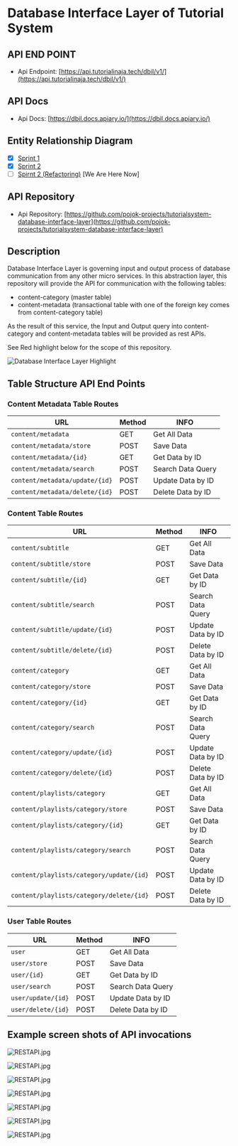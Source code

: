 # Database Interface Layer of Tutorial System

## API END POINT

- Api Endpoint: [https://api.tutorialinaja.tech/dbil/v1/](https://api.tutorialinaja.tech/dbil/v1/)

## API Docs

- Api Docs: [https://dbil.docs.apiary.io/](https://dbil.docs.apiary.io/)

## Entity Relationship Diagram

- [x] [Sprint 1](https://dbdiagram.io/d/5d28c8f8ced98361d6dc9bab)
- [x] [Sprint 2](https://dbdiagram.io/d/5d2edb4fced98361d6dcbc9f)
- [ ] [Spirnt 2 (Refactoring)](https://dbdiagram.io/d/5d60b65bced98361d6dddf7b) [We Are Here Now]

## API Repository

- Api Repository: [https://github.com/pojok-projects/tutorialsystem-database-interface-layer](https://github.com/pojok-projects/tutorialsystem-database-interface-layer)

## Description

Database Interface Layer is governing input and output process of database communication from any other micro services. In this abstraction layer, this repository will provide the API for communication with the following tables:

- content-category (master table)
- content-metadata (transactional table with one of the foreign key comes from content-category table)

As the result of this service, the Input and Output query into content-category and content-metadata tables will be provided as rest APIs.

See Red highlight below for the scope of this repository.

![Database Interface Layer Highlight](https://raw.githubusercontent.com/pojok-projects/tutorialsystem-database-interface-layer/master/images/Content_Manager_highlight.png)

## Table Structure API End Points

### Content Metadata Table Routes

| URL                            | Method | INFO              |
| ------------------------------ | ------ | ----------------- |
| `content/metadata`             | GET    | Get All Data      |
| `content/metadata/store`       | POST   | Save Data         |
| `content/metadata/{id}`        | GET    | Get Data by ID    |
| `content/metadata/search`      | POST   | Search Data Query |
| `content/metadata/update/{id}` | POST   | Update Data by ID |
| `content/metadata/delete/{id}` | POST   | Delete Data by ID |

### Content Table Routes

| URL                                      | Method | INFO              |
| ---------------------------------------- | ------ | ----------------- |
| `content/subtitle`                       | GET    | Get All Data      |
| `content/subtitle/store`                 | POST   | Save Data         |
| `content/subtitle/{id}`                  | GET    | Get Data by ID    |
| `content/subtitle/search`                | POST   | Search Data Query |
| `content/subtitle/update/{id}`           | POST   | Update Data by ID |
| `content/subtitle/delete/{id}`           | POST   | Delete Data by ID |
| `content/category`                       | GET    | Get All Data      |
| `content/category/store`                 | POST   | Save Data         |
| `content/category/{id}`                  | GET    | Get Data by ID    |
| `content/category/search`                | POST   | Search Data Query |
| `content/category/update/{id}`           | POST   | Update Data by ID |
| `content/category/delete/{id}`           | POST   | Delete Data by ID |
| `content/playlists/category`             | GET    | Get All Data      |
| `content/playlists/category/store`       | POST   | Save Data         |
| `content/playlists/category/{id}`        | GET    | Get Data by ID    |
| `content/playlists/category/search`      | POST   | Search Data Query |
| `content/playlists/category/update/{id}` | POST   | Update Data by ID |
| `content/playlists/category/delete/{id}` | POST   | Delete Data by ID |

### User Table Routes

| URL                | Method | INFO              |
| ------------------ | ------ | ----------------- |
| `user`             | GET    | Get All Data      |
| `user/store`       | POST   | Save Data         |
| `user/{id}`        | GET    | Get Data by ID    |
| `user/search`      | POST   | Search Data Query |
| `user/update/{id}` | POST   | Update Data by ID |
| `user/delete/{id}` | POST   | Delete Data by ID |

## Example screen shots of API invocations

![RESTAPI.jpg](https://raw.githubusercontent.com/pojok-projects/tutorialsystem-database-interface-layer/master/images/Selection_01283.png)

![RESTAPI.jpg](https://raw.githubusercontent.com/pojok-projects/tutorialsystem-database-interface-layer/master/images/Selection_01284.png)

![RESTAPI.jpg](https://raw.githubusercontent.com/pojok-projects/tutorialsystem-database-interface-layer/master/images/Selection_01285.png)

![RESTAPI.jpg](https://raw.githubusercontent.com/pojok-projects/tutorialsystem-database-interface-layer/master/images/Selection_01286.png)

![RESTAPI.jpg](https://raw.githubusercontent.com/pojok-projects/tutorialsystem-database-interface-layer/master/images/Selection_01287.png)

![RESTAPI.jpg](https://raw.githubusercontent.com/pojok-projects/tutorialsystem-database-interface-layer/master/images/Selection_01290.png)

![RESTAPI.jpg](https://raw.githubusercontent.com/pojok-projects/tutorialsystem-database-interface-layer/master/images/Selection_01291.png)
